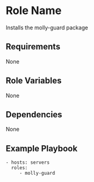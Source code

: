Role Name
=========

Installs the molly-guard package

Requirements
------------

None

Role Variables
--------------

None

Dependencies
------------

None

Example Playbook
----------------

    - hosts: servers
      roles:
         - molly-guard
